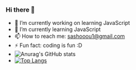 ### Hi there 👋

- 🔭 I’m currently working on learning JavaScript
- 🌱 I’m currently learning JavaScript
- 📫 How to reach me: sashooou1@gmail.com
- ⚡ Fun fact: coding is fun :D
- ![Anurag's GitHub stats](https://github-readme-stats.vercel.app/api?username=sakinaa782&theme=dark&show_icons=true)
- [![Top Langs](https://github-readme-stats.vercel.app/api/top-langs/?username=sakinaa782&layout=compact)](https://github.com/anuraghazra/github-readme-stats)
